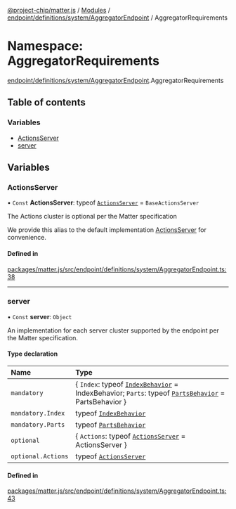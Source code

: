 [@project-chip/matter.js](../README.md) / [Modules](../modules.md) / [endpoint/definitions/system/AggregatorEndpoint](endpoint_definitions_system_AggregatorEndpoint.md) / AggregatorRequirements

# Namespace: AggregatorRequirements

[endpoint/definitions/system/AggregatorEndpoint](endpoint_definitions_system_AggregatorEndpoint.md).AggregatorRequirements

## Table of contents

### Variables

- [ActionsServer](endpoint_definitions_system_AggregatorEndpoint.AggregatorRequirements.md#actionsserver)
- [server](endpoint_definitions_system_AggregatorEndpoint.AggregatorRequirements.md#server)

## Variables

### ActionsServer

• `Const` **ActionsServer**: typeof [`ActionsServer`](../classes/behavior_definitions_actions_export.ActionsServer.md) = `BaseActionsServer`

The Actions cluster is optional per the Matter specification

We provide this alias to the default implementation [ActionsServer](endpoint_definitions_system_AggregatorEndpoint.AggregatorRequirements.md#actionsserver) for convenience.

#### Defined in

[packages/matter.js/src/endpoint/definitions/system/AggregatorEndpoint.ts:38](https://github.com/project-chip/matter.js/blob/558e12c94a201592c28c7bc0743705360b3e5ca6/packages/matter.js/src/endpoint/definitions/system/AggregatorEndpoint.ts#L38)

___

### server

• `Const` **server**: `Object`

An implementation for each server cluster supported by the endpoint per the Matter specification.

#### Type declaration

| Name | Type |
| :------ | :------ |
| `mandatory` | \{ `Index`: typeof [`IndexBehavior`](node_export._internal_.IndexBehavior.md) = IndexBehavior; `Parts`: typeof [`PartsBehavior`](../classes/node_export._internal_.PartsBehavior.md) = PartsBehavior } |
| `mandatory.Index` | typeof [`IndexBehavior`](node_export._internal_.IndexBehavior.md) |
| `mandatory.Parts` | typeof [`PartsBehavior`](../classes/node_export._internal_.PartsBehavior.md) |
| `optional` | \{ `Actions`: typeof [`ActionsServer`](../classes/behavior_definitions_actions_export.ActionsServer.md) = ActionsServer } |
| `optional.Actions` | typeof [`ActionsServer`](../classes/behavior_definitions_actions_export.ActionsServer.md) |

#### Defined in

[packages/matter.js/src/endpoint/definitions/system/AggregatorEndpoint.ts:43](https://github.com/project-chip/matter.js/blob/558e12c94a201592c28c7bc0743705360b3e5ca6/packages/matter.js/src/endpoint/definitions/system/AggregatorEndpoint.ts#L43)
